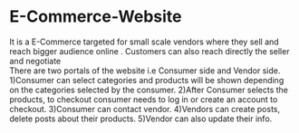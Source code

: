 # E-Commerce-Website
It is a E-Commerce targeted for small scale vendors where they sell and reach bigger audience online . Customers can also reach directly the seller and negotiate  
There are two portals of the website i.e Consumer side and Vendor side.
1)Consumer can select categories and products will be shown depending on the categories selected by the consumer.
2)After Consumer selects the products, to checkout consumer needs to log in or create an account to checkout.
3)Consumer can contact vendor.
4)Vendors can create posts, delete posts about their products.
5)Vendor can also update their info.
